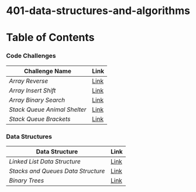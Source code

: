 # 401-data-structures-and-algorithms


# Table of Contents

### Code Challenges

| **Challenge Name**| **Link** |
| -----------| ----------- |
| _Array Reverse_| [Link](code_challenges/array_reverse/README.md)|
| _Array Insert Shift_| [Link](code_challenges/array_insert_shift/README.md)|
| _Array Binary Search_| [Link](code_challenges/array-binary-search/README.md)|
| _Stack Queue Animal Shelter_| [Link](code_challenges/stack-queue-animal-shelter/README.md)|
| _Stack Queue Brackets_| [Link](code_challenges/stack-queue-brackets/README.md)|


### Data Structures

| **Data Structure**| **Link** |
| -----------| ----------- |
| _Linked List Data Structure_| [Link](data_strtucture/linked_list/linked-list/README.md)|
| _Stacks and Queues Data Structure_| [Link](data_strtucture/stacks_and_queues/stack-and-queue/README.md)|
|_Binary Trees_| [Link](data_strtucture/trees/README.md)|